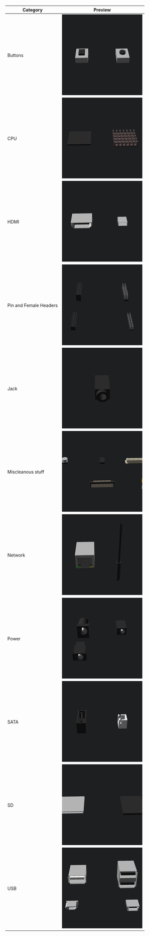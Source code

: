 | Category                | Preview                      |
| ----------------------- | ---------------------------- |
| Buttons                 | ![Buttons](gif/button.gif)   |
| CPU                     | ![CPU](gif/cpu.gif)          |
| HDMI                    | ![HDMI](gif/hdmi.gif)        |
| Pin and Female Headers  | ![headers](gif/header.gif)   |
| Jack                    | ![jack](gif/jack.gif)        |
| Miscleanous stuff       | ![Misc](gif/misc.gif)        |
| Network                 | ![Network](gif/network.gif)  |
| Power                   | ![Power](gif/power.gif)      |
| SATA                    | ![SATA](gif/sata.gif)        |
| SD                      | ![SATA](gif/sd.gif)          |
| USB                     | ![USB](gif/usb.gif)          |
